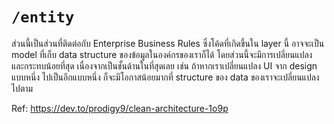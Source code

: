 # `/entity`

ส่วนนี้เป็นส่วนที่ติดต่อกับ Enterprise Business Rules ซึ่งโค้ดที่เกิดขึ้นใน layer นี้ อาจจะเป็น model ที่เก็บ data structure ของข้อมูลในองค์กรของเราก็ได้ โดยส่วนนี้จะมีการเปลี่ยนแปลง และกระทบน้อยที่สุด เนื่องจากเป็นชั้นด้านในที่สุดเลย เช่น ถ้าหากเราเปลี่ยนแปลง UI จาก design แบบหนึ่ง ไปเป็นอีกแบบหนึ่ง ก็จะมีโอกาสน้อยมากที่ structure ของ data ของเราจะเปลี่ยนแปลงไปตาม

Ref: https://dev.to/prodigy9/clean-architecture-1o9p